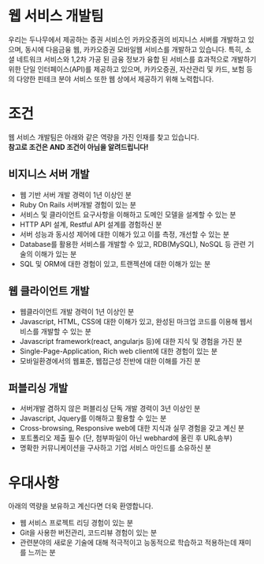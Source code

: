 # 웹 서비스 개발팀  
    
우리는 두나무에서 제공하는 증권 서비스인 카카오증권의 비지니스 서버를 개발하고 있으며, 동시에 다음금융 웹, 카카오증권 모바일웹 서비스를 개발하고 있습니다. 특히, 소셜 네트워크 서비스와 1,2차 가공 된 금융 정보가 융합 된 서비스를 효과적으로 개발하기 위한 단일 인터페이스(API)를 제공하고 있으며, 카카오증권, 자산관리 및 카드, 보험 등의 다양한 핀테크 분야 서비스 또한 웹 상에서 제공하기 위해 노력합니다. 
    
# 조건
웹 서비스 개발팀은 아래와 같은 역량을 가진 인재를 찾고 있습니다.  
**참고로 조건은 AND 조건이 아님을 알려드립니다!**

## 비지니스 서버 개발
- 웹 기반 서버 개발 경력이 1년 이상인 분  
- Ruby On Rails 서버개발 경험이 있는 분
- 서비스 및 클라이언트 요구사항을 이해하고 도메인 모델을 설계할 수 있는 분  
- HTTP API 설계, Restful API 설계를 경험하신 분  
- 서버 성능과 동시성 제어에 대한 이해가 있고 이를 측정, 개선할 수 있는 분  
- Database를 활용한 서비스를 개발할 수 있고, RDB(MySQL), NoSQL 등 관련 기술의 이해가 있는 분  
- SQL 및 ORM에 대한 경험이 있고, 트랜젝션에 대한 이해가 있는 분  
    
## 웹 클라이언트 개발
- 웹클라이언트 개발 경력이 1년 이상인 분  
- Javascript, HTML, CSS에 대한 이해가 있고, 완성된 마크업 코드를 이용해 웹서비스를 개발할 수 있는 분  
- Javascript framework(react, angularjs 등)에 대한 지식 및 경험을 가진 분  
- Single-Page-Application, Rich web client에 대한 경험이 있는 분  
- 모바일환경에서의 웹표준, 웹접근성 전반에 대한 이해를 가진 분  
    
## 퍼블리싱 개발
- 서버개발 겸하지 않은 퍼블리싱 단독 개발 경력이 3년 이상인 분  
- Javascript, Jquery를 이해하고 활용할 수 있는 분  
- Cross-browsing, Responsive web에 대한 지식과 실무 경험을 갖고 계신 분  
- 포트폴리오 제출 필수 (단, 첨부파일이 아닌 webhard에 올린 후 URL송부)  
- 명확한 커뮤니케이션을 구사하고 기업 서비스 마인드를 소유하신 분  
    
    
# 우대사항
아래의 역량을 보유하고 계신다면 더욱 환영합니다.  
    
- 웹 서비스 프로젝트 리딩 경험이 있는 분  
- Git을 사용한 버전관리, 코드리뷰 경험이 있는 분  
- 관련분야의 새로운 기술에 대해 적극적이고 능동적으로 학습하고 적용하는데 재미를 느끼는 분  


  
